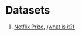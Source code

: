 # Datasets

1. [Netflix Prize](http://academictorrents.com/details/9b13183dc4d60676b773c9e2cd6de5e5542cee9a), [(what is it?)](https://en.wikipedia.org/wiki/Netflix_Prize)
